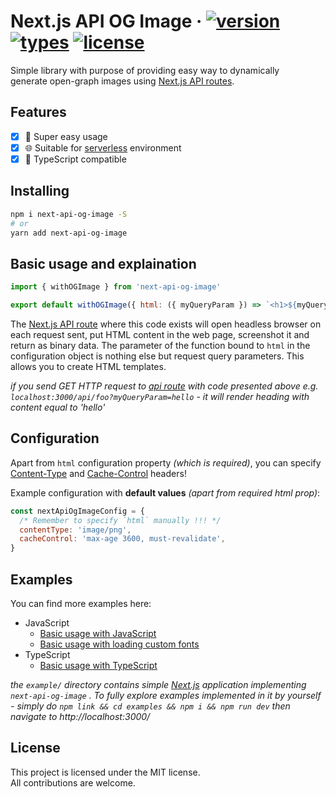 # Next.js API OG Image &middot; [![version](https://badgen.net/npm/v/next-api-og-image)](https://www.npmjs.com/package/next-api-og-image) [![types](https://badgen.net/npm/types/next-api-og-image)](https://www.npmjs.com/package/next-api-og-image) [![license](https://badgen.net/npm/license/next-api-og-image)](https://github.com/neg4n/next-api-og-image/blob/main/LICENSE)

Simple library with purpose of providing easy way to dynamically  
generate open-graph images using [Next.js API routes][next-api-routes].

## Features

- [x] 🐄 Super easy usage
- [x] 🌐 Suitable for [serverless][vercel-serverless] environment
- [x] 🥷 TypeScript compatible

## Installing

```sh
npm i next-api-og-image -S
# or
yarn add next-api-og-image
```

## Basic usage and explaination

```js
import { withOGImage } from 'next-api-og-image'

export default withOGImage({ html: ({ myQueryParam }) => `<h1>${myQueryParam}</h1>` })
```

The [Next.js API route][next-api-routes] where this code exists will open headless browser
on each request sent, put HTML content in the web page, screenshot it and return as binary data. The parameter of the function bound to `html` in the configuration object is nothing else but request query parameters. This allows you to create HTML templates.

_if you send GET HTTP request to [api route][next-api-routes] with code presented above e.g. `localhost:3000/api/foo?myQueryParam=hello` - it will render heading with content equal to 'hello'_

## Configuration

Apart from `html` configuration property _(which is required)_, you can specify [Content-Type][content-type] and [Cache-Control][cache-control] headers!

Example configuration with **default values** _(apart from required html prop)_:

```js
const nextApiOgImageConfig = {
  /* Remember to specify `html` manually !!! */
  contentType: 'image/png',
  cacheControl: 'max-age 3600, must-revalidate',
}
```

## Examples

You can find more examples here:

- JavaScript
  - [Basic usage with JavaScript][basic]
  - [Basic usage with loading custom fonts][basic-fonts]
- TypeScript
  - [Basic usage with TypeScript][basic-typescript]

_the `example/` directory contains simple [Next.js][next-homepage] application implementing `next-api-og-image` . To fully explore examples implemented in it by yourself - simply do `npm link && cd examples && npm i && npm run dev` then navigate to http://localhost:3000/_

## License

This project is licensed under the MIT license.  
All contributions are welcome.

[next-homepage]: https://nextjs.org/
[vercel-serverless]: https://vercel.com/docs/concepts/functions/introduction
[next-api-routes]: https://nextjs.org/docs/api-routes/introduction
[content-type]: https://developer.mozilla.org/en-US/docs/Web/HTTP/Headers/Content-Type
[cache-control]: https://developer.mozilla.org/en-US/docs/Web/HTTP/Headers/Cache-Control
[basic-typescript]: https://github.com/neg4n/next-api-og-image/tree/main/example/pages/api/basic-typescript.ts
[basic]: https://github.com/neg4n/next-api-og-image/tree/main/example/pages/api/basic.js
[basic-fonts]: https://github.com/neg4n/next-api-og-image/tree/main/example/pages/api/basic-custom-fonts.js

